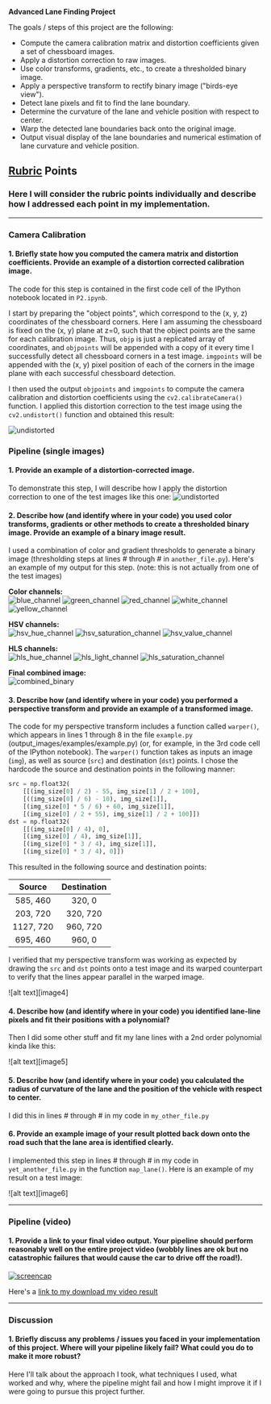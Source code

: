 **Advanced Lane Finding Project**

The goals / steps of this project are the following:

* Compute the camera calibration matrix and distortion coefficients given a set of chessboard images.
* Apply a distortion correction to raw images.
* Use color transforms, gradients, etc., to create a thresholded binary image.
* Apply a perspective transform to rectify binary image ("birds-eye view").
* Detect lane pixels and fit to find the lane boundary.
* Determine the curvature of the lane and vehicle position with respect to center.
* Warp the detected lane boundaries back onto the original image.
* Output visual display of the lane boundaries and numerical estimation of lane curvature and vehicle position.


## [Rubric](https://review.udacity.com/#!/rubrics/571/view) Points

### Here I will consider the rubric points individually and describe how I addressed each point in my implementation.  

---

### Camera Calibration

#### 1. Briefly state how you computed the camera matrix and distortion coefficients. Provide an example of a distortion corrected calibration image.

The code for this step is contained in the first code cell of the IPython notebook located in `P2.ipynb`.  

I start by preparing the "object points", which correspond to the (x, y, z) coordinates of the chessboard corners. Here I am assuming the chessboard is fixed on the (x, y) plane at z=0, such that the object points are the same for each calibration image.  Thus, `objp` is just a replicated array of coordinates, and `objpoints` will be appended with a copy of it every time I successfully detect all chessboard corners in a test image.  `imgpoints` will be appended with the (x, y) pixel position of each of the corners in the image plane with each successful chessboard detection.  

I then used the output `objpoints` and `imgpoints` to compute the camera calibration and distortion coefficients using the `cv2.calibrateCamera()` function.  I applied this distortion correction to the test image using the `cv2.undistort()` function and obtained this result:

![undistorted](https://user-images.githubusercontent.com/11286381/49201283-2c8ce100-f355-11e8-8eae-62797eed24ca.png)

### Pipeline (single images)

#### 1. Provide an example of a distortion-corrected image.

To demonstrate this step, I will describe how I apply the distortion correction to one of the test images like this one:
![undistorted](https://user-images.githubusercontent.com/11286381/49201283-2c8ce100-f355-11e8-8eae-62797eed24ca.png)

#### 2. Describe how (and identify where in your code) you used color transforms, gradients or other methods to create a thresholded binary image.  Provide an example of a binary image result.

I used a combination of color and gradient thresholds to generate a binary image (thresholding steps at lines # through # in `another_file.py`).  Here's an example of my output for this step.  (note: this is not actually from one of the test images)

**Color channels:**  
![blue_channel](https://user-images.githubusercontent.com/11286381/49201351-7249a980-f355-11e8-8458-c9e37335bfe9.png)
![green_channel](https://user-images.githubusercontent.com/11286381/49201353-7249a980-f355-11e8-970a-66cc17d7299a.png)
![red_channel](https://user-images.githubusercontent.com/11286381/49201366-737ad680-f355-11e8-8c90-6df8bc31e3b4.png)
![white_channel](https://user-images.githubusercontent.com/11286381/49201367-737ad680-f355-11e8-9613-b7fe40cd5595.png)
![yellow_channel](https://user-images.githubusercontent.com/11286381/49201368-737ad680-f355-11e8-9e2f-6eddbb35a4c5.png)

**HSV channels:**  
![hsv_hue_channel](https://user-images.githubusercontent.com/11286381/49201362-72e24000-f355-11e8-953c-be2592367d6b.png)
![hsv_saturation_channel](https://user-images.githubusercontent.com/11286381/49201364-737ad680-f355-11e8-814c-b8a925835ba7.png)
![hsv_value_channel](https://user-images.githubusercontent.com/11286381/49201365-737ad680-f355-11e8-9021-d95543ae7b16.png)

**HLS channels:**  
![hls_hue_channel](https://user-images.githubusercontent.com/11286381/49201356-7249a980-f355-11e8-8de3-ac7d7235dcde.png)
![hls_light_channel](https://user-images.githubusercontent.com/11286381/49201357-72e24000-f355-11e8-8295-b8ae53b19b05.png)
![hls_saturation_channel](https://user-images.githubusercontent.com/11286381/49201359-72e24000-f355-11e8-9969-43d26f79d919.png)

**Final combined image:**  
![combined_binary](https://user-images.githubusercontent.com/11286381/49201352-7249a980-f355-11e8-8f91-b50f20af4656.png)

#### 3. Describe how (and identify where in your code) you performed a perspective transform and provide an example of a transformed image.

The code for my perspective transform includes a function called `warper()`, which appears in lines 1 through 8 in the file `example.py` (output_images/examples/example.py) (or, for example, in the 3rd code cell of the IPython notebook).  The `warper()` function takes as inputs an image (`img`), as well as source (`src`) and destination (`dst`) points.  I chose the hardcode the source and destination points in the following manner:

```python
src = np.float32(
    [[(img_size[0] / 2) - 55, img_size[1] / 2 + 100],
    [((img_size[0] / 6) - 10), img_size[1]],
    [(img_size[0] * 5 / 6) + 60, img_size[1]],
    [(img_size[0] / 2 + 55), img_size[1] / 2 + 100]])
dst = np.float32(
    [[(img_size[0] / 4), 0],
    [(img_size[0] / 4), img_size[1]],
    [(img_size[0] * 3 / 4), img_size[1]],
    [(img_size[0] * 3 / 4), 0]])
```

This resulted in the following source and destination points:

| Source        | Destination   |
|:-------------:|:-------------:|
| 585, 460      | 320, 0        |
| 203, 720      | 320, 720      |
| 1127, 720     | 960, 720      |
| 695, 460      | 960, 0        |

I verified that my perspective transform was working as expected by drawing the `src` and `dst` points onto a test image and its warped counterpart to verify that the lines appear parallel in the warped image.

![alt text][image4]

#### 4. Describe how (and identify where in your code) you identified lane-line pixels and fit their positions with a polynomial?

Then I did some other stuff and fit my lane lines with a 2nd order polynomial kinda like this:

![alt text][image5]

#### 5. Describe how (and identify where in your code) you calculated the radius of curvature of the lane and the position of the vehicle with respect to center.

I did this in lines # through # in my code in `my_other_file.py`

#### 6. Provide an example image of your result plotted back down onto the road such that the lane area is identified clearly.

I implemented this step in lines # through # in my code in `yet_another_file.py` in the function `map_lane()`.  Here is an example of my result on a test image:

![alt text][image6]

---

### Pipeline (video)

#### 1. Provide a link to your final video output.  Your pipeline should perform reasonably well on the entire project video (wobbly lines are ok but no catastrophic failures that would cause the car to drive off the road!).

[![screencap](https://img.youtube.com/vi/-ew4mhf7ZQI/0.jpg)](https://www.youtube.com/watch?v=-ew4mhf7ZQI)

Here's a [link to my download my video result](https://github.com/markmisener/udacity-self-driving-car-engineer/blob/master/p2-advanced-lane-line-detection/output_video/lane_tracking.mp4)



---

### Discussion

#### 1. Briefly discuss any problems / issues you faced in your implementation of this project.  Where will your pipeline likely fail?  What could you do to make it more robust?

Here I'll talk about the approach I took, what techniques I used, what worked and why, where the pipeline might fail and how I might improve it if I were going to pursue this project further.  
